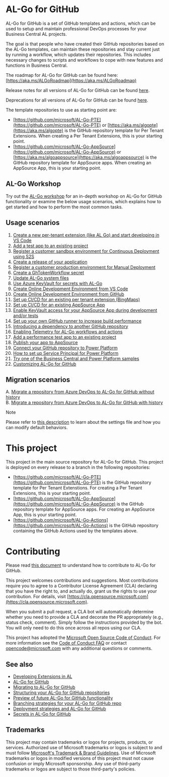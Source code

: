 # AL-Go for GitHub

AL-Go for GitHub is a set of GitHub templates and actions, which can be used to setup and maintain professional DevOps processes for your Business Central AL projects.

The goal is that people who have created their GitHub repositories based on the AL-Go templates, can maintain these repositories and stay current just by running a workflow, which updates their repositories. This includes necessary changes to scripts and workflows to cope with new features and functions in Business Central.

The roadmap for AL-Go for GitHub can be found here: [https://aka.ms/ALGoRoadmap](https://aka.ms/ALGoRoadmap)

Release notes for all versions of AL-Go for GitHub can be found [here](./RELEASENOTES.md).

Deprecations for all versions of AL-Go for GitHub can be found [here](./DEPRECATIONS.md).

The template repositories to use as starting point are:

- [https://github.com/microsoft/AL-Go-PTE](https://github.com/microsoft/AL-Go-PTE) or [https://aka.ms/algopte](https://aka.ms/algopte) is the GitHub repository template for Per Tenant Extensions. When creating a Per Tenant Extensions, this is your starting point.
- [https://github.com/microsoft/AL-Go-AppSource](https://github.com/microsoft/AL-Go-AppSource) or [https://aka.ms/algoappsource](https://aka.ms/algoappsource) is the GitHub repository template for AppSource apps. When creating an AppSource App, this is your starting point.

## AL-Go Workshop

Try out the [AL-Go workshop](https://aka.ms/algoworkshop) for an in-depth workshop on AL-Go for GitHub functionality or examine the below usage scenarios, which explains how to get started and how to perform the most common tasks.

## Usage scenarios

1. [Create a new per-tenant extension (like AL Go) and start developing in VS Code](Scenarios/GetStarted.md)
1. [Add a test app to an existing project](Scenarios/AddATestApp.md)
1. [Register a customer sandbox environment for Continuous Deployment using S2S](Scenarios/RegisterSandboxEnvironment.md)
1. [Create a release of your application](Scenarios/CreateRelease.md)
1. [Register a customer production environment for Manual Deployment](Scenarios/RegisterProductionEnvironment.md)
1. [Create a GhTokenWorkflow secret](Scenarios/GhTokenWorkflow.md)
1. [Update AL-Go system files](Scenarios/UpdateAlGoSystemFiles.md)
1. [Use Azure KeyVault for secrets with AL-Go](Scenarios/UseAzureKeyVault.md)
1. [Create Online Development Environment from VS Code](Scenarios/CreateOnlineDevEnv.md)
1. [Create Online Development Environment from GitHub](Scenarios/CreateOnlineDevEnv2.md)
1. [Set up CI/CD for an existing per tenant extension (BingMaps)](Scenarios/SetupCiCdForExistingPTE.md)
1. [Set up CI/CD for an existing AppSource App](Scenarios/SetupCiCdForExistingAppSourceApp.md)
1. [Enable KeyVault access for your AppSource App during development and/or tests](Scenarios/EnableKeyVaultForAppSourceApp.md)
1. [Set up your own GitHub runner to increase build performance](Scenarios/SelfHostedGitHubRunner.md)
1. [Introducing a dependency to another GitHub repository](Scenarios/AppDependencies.md)
1. [Enabling Telemetry for AL-Go workflows and actions](Scenarios/EnablingTelemetry.md)
1. [Add a performance test app to an existing project](Scenarios/AddAPerformanceTestApp.md)
1. [Publish your app to AppSource](Scenarios/PublishToAppSource.md)
1. [Connect your GitHub repository to Power Platform](Scenarios/SetupPowerPlatform.md)
1. [How to set up Service Principal for Power Platform](Scenarios/SetupServicePrincipalForPowerPlatform.md)
1. [Try one of the Business Central and Power Platform samples](Scenarios/TryPowerPlatformSamples.md)
1. [Customizing AL-Go for GitHub](Scenarios/CustomizingALGoForGitHub.md)

## Migration scenarios

A. [Migrate a repository from Azure DevOps to AL-Go for GitHub without history](Scenarios/MigrateFromAzureDevOpsWithoutHistory.md)<br />
B. [Migrate a repository from Azure DevOps to AL-Go for GitHub with history](Scenarios/MigrateFromAzureDevOpsWithHistory.md)

> [!NOTE]
> Please refer to [this description](Scenarios/settings.md) to learn about the settings file and how you can modify default behaviors.

# This project

This project in the main source repository for AL-Go for GitHub. This project is deployed on every release to a branch in the following repositories:

- [https://github.com/microsoft/AL-Go-PTE](https://github.com/microsoft/AL-Go-PTE) is the GitHub repository template for Per Tenant Extenstions. For creating a Per Tenant Extensions, this is your starting point.
- [https://github.com/microsoft/AL-Go-AppSource](https://github.com/microsoft/AL-Go-AppSource) is the GitHub repository template for AppSource apps. For creating an AppSource App, this is your starting point.
- [https://github.com/microsoft/AL-Go-Actions](https://github.com/microsoft/AL-Go-Actions) is the GitHub repository containing the GitHub Actions used by the templates above.

# Contributing

Please read [this document](Scenarios/Contribute.md) to understand how to contribute to AL-Go for GitHub.

This project welcomes contributions and suggestions. Most contributions require you to agree to a
Contributor License Agreement (CLA) declaring that you have the right to, and actually do, grant us
the rights to use your contribution. For details, visit [https://cla.opensource.microsoft.com](https://cla.opensource.microsoft.com).

When you submit a pull request, a CLA bot will automatically determine whether you need to provide
a CLA and decorate the PR appropriately (e.g., status check, comment). Simply follow the instructions
provided by the bot. You will only need to do this once across all repos using our CLA.

This project has adopted the [Microsoft Open Source Code of Conduct](https://opensource.microsoft.com/codeofconduct/).
For more information see the [Code of Conduct FAQ](https://opensource.microsoft.com/codeofconduct/faq/) or
contact [opencode@microsoft.com](mailto:opencode@microsoft.com) with any additional questions or comments.

## See also

- [Developing Extensions in AL](https://go.microsoft.com/fwlink/?linkid=2216858&clcid=0x409)
- [AL-Go for GitHub](https://freddysblog.com/2022/04/26/al-go-for-github/)
- [Migrating to AL-Go for GitHub](https://freddysblog.com/2022/04/27/migrating-to-al-go-for-github/)
- [Structuring your AL-Go for GitHub repositories](https://freddysblog.com/2022/04/28/structuring-your-github-repositories/)
- [Preview of future AL-Go for GitHub functionality](https://freddysblog.com/2022/05/02/al-go-for-github-preview-bits/)
- [Branching strategies for your AL-Go for GitHub repo](https://freddysblog.com/2022/05/03/branching-strategies-for-your-al-go-for-github-repo/)
- [Deployment strategies and AL-Go for GitHub](https://freddysblog.com/2022/05/06/deployment-strategies-and-al-go-for-github/)
- [Secrets in AL-Go for GitHub](https://freddysblog.com/2022/05/14/secrets-in-al-go-for-github/)

## Trademarks

This project may contain trademarks or logos for projects, products, or services. Authorized use of Microsoft
trademarks or logos is subject to and must follow
[Microsoft's Trademark & Brand Guidelines](https://www.microsoft.com/en-us/legal/intellectualproperty/trademarks/usage/general).
Use of Microsoft trademarks or logos in modified versions of this project must not cause confusion or imply Microsoft sponsorship.
Any use of third-party trademarks or logos are subject to those third-party's policies.
